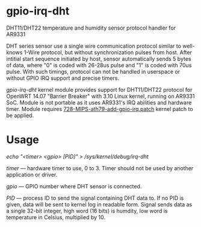 # gpio-irq-dht
DHT11/DHT22 temperature and humidity sensor protocol handler for AR9331

DHT series sensor use a single wire communication protocol similar to well-knows 1-Wire protocol, but without synchronization pulses from host. After intitial start sequence initiated by host, sensor automatically sends 5 bytes of data, where "0" is coded with 26-28us pulse and "1" is coded with 70us pulse. With such timings, protocol can not be handled in userspace or without GPIO IRQ support and precise timers.

*gpio-irq-dht* kernel module provides support for DHT11/DHT22 protocol for OpenWRT 14.07 "Barrier Breaker" with 3.10 Linux kernel, running on AR9331 SoC. Module is not portable as it uses AR9331's IRQ abilities and hardware timer. Module requires <a href="https://github.com/GBert/openwrt-misc/tree/master/gpio-test/src/patches-3.14">728-MIPS-ath79-add-gpio-irq.patch</a> kernel patch to be applied.

# Usage

*echo "&lt;timer&gt; &lt;gpio&gt; [PID]" &gt; /sys/kernel/debug/irq-dht*

*timer* — hardware timer to use, 0 to 3. Timer should not be used by another application or driver.

*gpio* — GPIO number where DHT sensor is connected.

*PID* — process ID to send the signal containing DHT data to. If no PID is given, data will be sent to kernel log in readable form. Signal sends data as a single 32-bit integer, high word (16 bits) is humdity, low word is temperature in Celsius, multiplied by 10.
